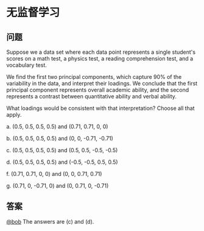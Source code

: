 #  无监督学习

##  问题

Suppose we a data set where each data point represents a single student's scores on a math test, a physics test, a reading comprehension test, and a vocabulary test.

We find the first two principal components, which capture 90% of the variability in the data, and interpret their loadings. We conclude that the first principal component represents overall academic ability, and the second represents a contrast between quantitative ability and verbal ability.

What loadings would be consistent with that interpretation? Choose all that apply.

a. (0.5, 0.5, 0.5, 0.5) and (0.71, 0.71, 0, 0)

b. (0.5, 0.5, 0.5, 0.5) and (0, 0, -0.71, -0.71)

c. (0.5, 0.5, 0.5, 0.5) and (0.5, 0.5, -0.5, -0.5)

d. (0.5, 0.5, 0.5, 0.5) and (-0.5, -0.5, 0.5, 0.5)

f. (0.71, 0.71, 0, 0) and (0, 0, 0.71, 0.71)

g. (0.71, 0, -0.71, 0)  and (0, 0.71, 0, -0.71)

  

## 答案

[@bob](about:blank) The answers are (c) and (d).

